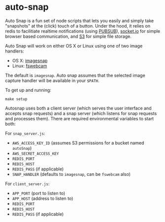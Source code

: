 # auto-snap

Auto Snap is a fun set of node scripts that lets you easily and simply take "snapshots" at the (click) touch of a button.  Under the hood, it relies on redis to facilitiate realtime notifications (using [PUBSUB](http://redis.io/topics/pubsub)), [socket.io](http://socket.io/) for simple browser based communication, and [S3](http://aws.amazon.com/s3/) for simple file storage.

Auto Snap will work on either OS X or Linux using one of two image handlers:
- OS X: [imagesnap](https://github.com/rharder/imagesnap)
- Linux: [fswebcam](http://www.firestorm.cx/fswebcam/)

The default is `imagesnap`.  Auto snap assumes that the selected image capture handler will be available in your `$PATH`.

To get up and running:

```
make setup
```
Autosnap uses both a client server (which serves the user interface and accepts snap requests) and a snap server (which listens for snap requests and processes them).  There are required environmental variables to start both:

For `snap_server.js`:
- `AWS_ACCESS_KEY_ID` (assumes S3 permissions for a bucket named `autoSnap`)
- `AWS_SECRET_ACCESS_KEY`
- `REDIS_PORT`
- `REDIS_HOST`
- `REDIS_PASS` (if applicable)
- `SNAP_HANDLER` (defaults to `imagesnap`, can be `fswebcam` also)

For `client_server.js`:
- `APP_PORT` (port to listen to)
- `APP_HOST` (address to listen to)
- `REDIS_PORT`
- `REDIS_HOST`
- `REDIS_PASS` (if applicable)
